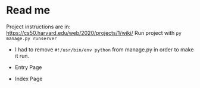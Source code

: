 # Read me
Project instructions are in: https://cs50.harvard.edu/web/2020/projects/1/wiki/
Run project with `py manage.py runserver`

* I had to remove `#!/usr/bin/env python` from manage.py in order to make it run.

* Entry Page
* Index Page